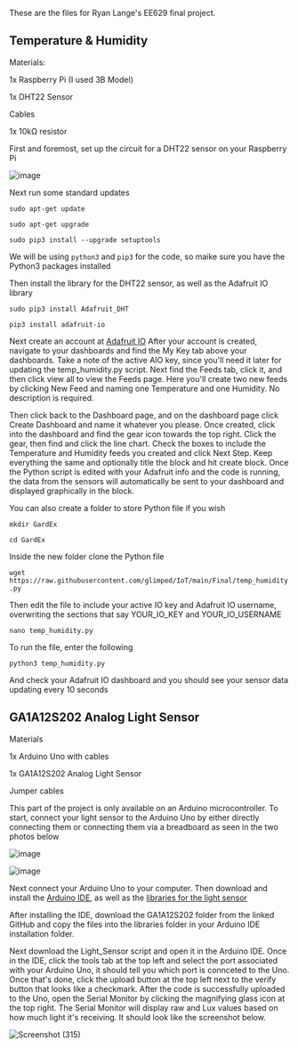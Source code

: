 These are the files for Ryan Lange's EE629 final project. 


## Temperature & Humidity

Materials:

1x Raspberry Pi (I used 3B Model)

1x DHT22 Sensor

Cables

1x 10kΩ resistor




First and foremost, set up the circuit for a DHT22 sensor on your Raspberry Pi

![image](https://user-images.githubusercontent.com/53006579/145725288-2e44a265-50a2-4bb3-addc-9131c9e5e298.png)

Next run some standard updates

`sudo apt-get update`

`sudo apt-get upgrade`

`sudo pip3 install --upgrade setuptools`


We will be using `python3` and `pip3` for the code, so maike sure you have the Python3 packages installed


Then install the library for the DHT22 sensor, as well as the Adafruit IO library

`sudo pip3 install Adafruit_DHT`

`pip3 install adafruit-io`


Next create an account at [Adafruit IO](https://io.adafruit.com)
After your account is created, navigate to your dashboards and find the My Key tab above your dashboards. Take a note of the active AIO key, since you'll need it later for updating the temp_humidity.py script. Next find the Feeds tab, click it, and then click view all to view the Feeds page. Here you'll create two new feeds by clicking New Feed and naming one Temperature and one Humidity. No description is required. 

Then click back to the Dashboard page, and on the dashboard page click Create Dashboard and name it whatever you please. Once created, click into the dashboard and find the gear icon towards the top right. Click the gear, then find and click the line chart. Check the boxes to include the Temperature and Humidity feeds you created and click Next Step. Keep everything the same and optionally title the block and hit create block. Once the Python script is edited with your Adafruit info and the code is running, the data from the sensors will automatically be sent to your dashboard and displayed graphically in the block.


You can also create a folder to store Python file if you wish

`mkdir GardEx`

`cd GardEx`


Inside the new folder clone the Python file

`wget https://raw.githubusercontent.com/glimped/IoT/main/Final/temp_humidity.py`


Then edit the file to include your active IO key and Adafruit IO username, overwriting the sections that say YOUR_IO_KEY and YOUR_IO_USERNAME 

`nano temp_humidity.py`


To run the file, enter the following

`python3 temp_humidity.py`


And check your Adafruit IO dashboard and you should see your sensor data updating every 10 seconds




## GA1A12S202 Analog Light Sensor

Materials

1x Arduino Uno with cables

1x GA1A12S202 Analog Light Sensor

Jumper cables



This part of the project is only available on an Arduino microcontroller. To start, connect your light sensor to the Arduino Uno by either directly connecting them or connecting them via a breadboard as seen in the two photos below

![image](https://user-images.githubusercontent.com/53006579/146092549-bc2f63f0-8a3b-4987-8566-4ecacd52a668.png)


![image](https://user-images.githubusercontent.com/53006579/146092567-6cc7ede4-1804-4b36-8974-6379c4103a59.png)



Next connect your Arduino Uno to your computer. Then download and install the [Arduino IDE](https://www.arduino.cc/en/software), as well as the [libraries for the light sensor](https://github.com/arduinolearning/Arduino-Libraries/tree/master/GA1A12S202)

After installing the IDE, download the GA1A12S202 folder from the linked GitHub and copy the files into the libraries folder in your Arduino IDE installation folder. 

Next download the Light_Sensor script and open it in the Arduino IDE. Once in the IDE, click the tools tab at the top left and select the port associated with your Arduino Uno, it should tell you which port is connceted to the Uno. Once that's done, click the upload button at the top left next to the verify button that looks like a checkmark. After the code is successfully uploaded to the Uno, open the Serial Monitor by clicking the magnifying glass icon at the top right. The Serial Monitor will display raw and Lux values based on how much light it's receiving. It should look like the screenshot below.



![Screenshot (315)](https://user-images.githubusercontent.com/53006579/146093958-a1f2c702-0605-4da6-86b2-bae13fed39eb.png)
